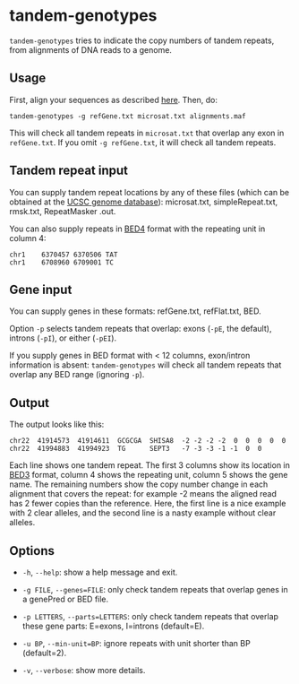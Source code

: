 # tandem-genotypes

`tandem-genotypes` tries to indicate the copy numbers of tandem
repeats, from alignments of DNA reads to a genome.

## Usage

First, align your sequences as described
[here](https://github.com/mcfrith/last-rna/blob/master/last-long-reads.md).
Then, do:

    tandem-genotypes -g refGene.txt microsat.txt alignments.maf

This will check all tandem repeats in `microsat.txt` that overlap any
exon in `refGene.txt`.  If you omit `-g refGene.txt`, it will check
all tandem repeats.

## Tandem repeat input

You can supply tandem repeat locations by any of these files (which
can be obtained at the [UCSC genome
database](http://genome.ucsc.edu/)): microsat.txt, simpleRepeat.txt,
rmsk.txt, RepeatMasker .out.

You can also supply repeats in
[BED4](https://genome.ucsc.edu/FAQ/FAQformat.html#format1) format with
the repeating unit in column 4:

    chr1    6370457 6370506 TAT
    chr1    6708960 6709001 TC

## Gene input

You can supply genes in these formats: refGene.txt, refFlat.txt, BED.

Option `-p` selects tandem repeats that overlap: exons (`-pE`, the
default), introns (`-pI`), or either (`-pEI`).

If you supply genes in BED format with < 12 columns, exon/intron
information is absent: `tandem-genotypes` will check all tandem
repeats that overlap any BED range (ignoring `-p`).

## Output

The output looks like this:

    chr22  41914573  41914611  GCGCGA  SHISA8  -2 -2 -2 -2  0  0  0  0  0
    chr22  41994883  41994923  TG      SEPT3   -7 -3 -3 -1 -1  0  0

Each line shows one tandem repeat.  The first 3 columns show its
location in [BED3](https://genome.ucsc.edu/FAQ/FAQformat.html#format1)
format, column 4 shows the repeating unit, column 5 shows the gene
name.  The remaining numbers show the copy number change in each
alignment that covers the repeat: for example -2 means the aligned
read has 2 fewer copies than the reference.  Here, the first line is a
nice example with 2 clear alleles, and the second line is a nasty
example without clear alleles.

## Options

- `-h`, `--help`: show a help message and exit.

- `-g FILE`, `--genes=FILE`: only check tandem repeats that overlap
  genes in a genePred or BED file.

- `-p LETTERS`, `--parts=LETTERS`: only check tandem repeats that
  overlap these gene parts: E=exons, I=introns (default=E).

- `-u BP`, `--min-unit=BP`: ignore repeats with unit shorter than BP
  (default=2).

- `-v`, `--verbose`: show more details.
